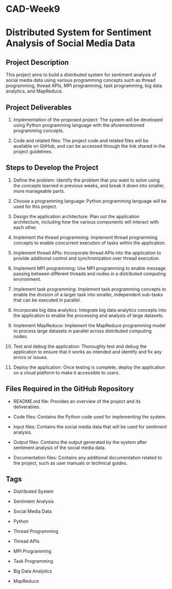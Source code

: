 # CAD-Week9

# Distributed System for Sentiment Analysis of Social Media Data

## Project Description

This project aims to build a distributed system for sentiment analysis of social media data using various programming concepts such as thread programming, thread APIs, MPI programming, task programming, big data analytics, and MapReduce.

## Project Deliverables

1. Implementation of the proposed project: The system will be developed using Python programming language with the aforementioned programming concepts.

2. Code and related files: The project code and related files will be available on GitHub, and can be accessed through the link shared in the project guidelines.

## Steps to Develop the Project

1. Define the problem: Identify the problem that you want to solve using the concepts learned in previous weeks, and break it down into smaller, more manageable parts.

2. Choose a programming language: Python programming language will be used for this project.

3. Design the application architecture: Plan out the application architecture, including how the various components will interact with each other.

4. Implement the thread programming: Implement thread programming concepts to enable concurrent execution of tasks within the application.

5. Implement thread APIs: Incorporate thread APIs into the application to provide additional control and synchronization over thread execution.

6. Implement MPI programming: Use MPI programming to enable message passing between different threads and nodes in a distributed computing environment.

7. Implement task programming: Implement task programming concepts to enable the division of a larger task into smaller, independent sub-tasks that can be executed in parallel.

8. Incorporate big data analytics: Integrate big data analytics concepts into the application to enable the processing and analysis of large datasets.

9. Implement MapReduce: Implement the MapReduce programming model to process large datasets in parallel across distributed computing nodes.

10. Test and debug the application: Thoroughly test and debug the application to ensure that it works as intended and identify and fix any errors or issues.

11. Deploy the application: Once testing is complete, deploy the application on a cloud platform to make it accessible to users.

## Files Required in the GitHub Repository

- README.md file: Provides an overview of the project and its deliverables.

- Code files: Contains the Python code used for implementing the system.

- Input files: Contains the social media data that will be used for sentiment analysis.

- Output files: Contains the output generated by the system after sentiment analysis of the social media data.

- Documentation files: Contains any additional documentation related to the project, such as user manuals or technical guides.

## Tags

- Distributed System

- Sentiment Analysis

- Social Media Data

- Python

- Thread Programming

- Thread APIs

- MPI Programming

- Task Programming

- Big Data Analytics

- MapReduce
